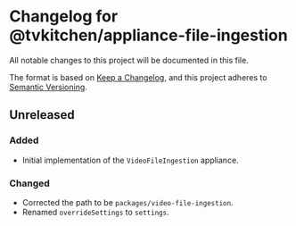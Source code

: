 # Changelog for @tvkitchen/appliance-file-ingestion

All notable changes to this project will be documented in this file.

The format is based on [Keep a Changelog](https://keepachangelog.com/en/1.0.0/),
and this project adheres to [Semantic Versioning](https://semver.org/spec/v2.0.0.html).

## Unreleased

### Added
- Initial implementation of the `VideoFileIngestion` appliance.

### Changed
- Corrected the path to be `packages/video-file-ingestion`.
- Renamed `overrideSettings` to `settings`.
